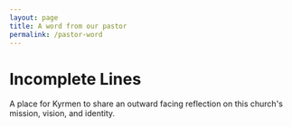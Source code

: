 ```yaml
---
layout: page
title: A word from our pastor
permalink: /pastor-word
---
```


# Incomplete Lines

A place for Kyrmen to share an outward facing reflection on this church's mission, vision, and identity.
